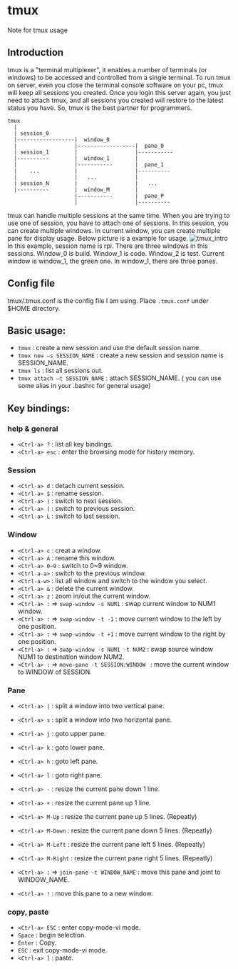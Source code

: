 # tmux
Note for tmux usage

## Introduction
tmux is a "terminal multiplexer", it enables a number of terminals (or windows) to be accessed and controlled from a single terminal. To run tmux on server, even you close the terminal console software on your pc, tmux will keep all sessions you created. Once you login this server again, you just need to attach tmux, and all sessions you created will restore to the latest status you have. So, tmux is the best partner for programmers.

```
tmux
  |
  | session_0
  |------------------|  window_0
  |                  |------------------|  pane_0
  | session_1        |                  |-----------
  |----------        |  window_1        |
  |                  |-----------       |  pane_1
  |    ...           |                  |----------
  |                  |   ...            |
  | session_N        |                  |   ...
  |----------        |  window_M        |
                     |-----------       |  pane_P
                     |                  |----------
```
tmux can handle multiple sessions at the same time. When you are trying to use one of session, you have to attach one of sessions. In this session, you can create multiple windows. In current window, you can create multiple pane for display usage. Below picture is a example for usage.
![tmux_intro](https://tmux_intro.png)
In this example, session name is rpi. There are three windows in this sessions. Window_0 is build. Window_1 is code. Window_2 is test. Current window is window_1, the green one. In window_1, there are three panes.

## Config file
tmux/.tmux.conf is the config file I am using. Place `.tmux.conf` under $HOME directory.

## Basic usage:
* `tmux` : create a new session and use the default session name.
* `tmux new –s SESSION_NAME` : create a new session and session name is SESSION_NAME.
* `tmux ls` : list all sessions out.
* `tmux attach –t SESSION_NAME` : attach SESSION_NAME.
( you can use some alias in your .bashrc for general usage)

## Key bindings: 

### help & general
* `<Ctrl-a> ?` : list all key bindings.
* `<Ctrl-a> esc` : enter the browsing mode for history memory.

### Session 
* `<Ctrl-a> d` : detach current session.
* `<Ctrl-a> $` : rename session.
* `<Ctrl-a> )` : switch to next session.
* `<Ctrl-a> (` : switch to previous session.
* `<Ctrl-a> L` : switch to last session.

### Window
* `<Ctrl-a> c` : creat a window.
* `<Ctrl-a> A` : rename this window.
* `<Ctrl-a> 0~9` : switch to 0~9 window.
* `<Ctrl-a-a>` : switch to the previous window.
* `<Ctrl-a-w>` : list all window and switch to the window you select.
* `<Ctrl-a> &` : delete the current window.
* `<Ctrl-a> z` : zoom in/out the current window.
* `<Ctrl-a> :` => `swap-window -s NUM1` : swap current window to NUM1 window.
* `<Ctrl-a> :` => `swap-window -t -1` : move current window to the left by one position.
* `<Ctrl-a> :` => `swap-window -t +1` : move current window to the right by one position.
* `<Ctrl-a> :` => `swap-window -s NUM1 -t NUM2` : swap source window NUM1 to destination window NUM2.
* `<Ctrl-a> :` => `move-pane -t SESSION:WINDOW ` : move the current window to WINDOW of SESSION.

### Pane
* `<Ctrl-a> |` : split a window into two vertical pane.
* `<Ctrl-a> s` : split a window into two horizontal pane.
* `<Ctrl-a> j` : goto upper pane.
* `<Ctrl-a> k` : goto lower pane.
* `<Ctrl-a> h` : goto left pane.
* `<Ctrl-a> l` : goto right pane.
* `<Ctrl-a> -` : resize the current pane down 1 line.
* `<Ctrl-a> +` : resize the current pane up 1 line.

* `<Ctrl-a> M-Up` : resize the current pane up 5 lines. (Repeatly)
* `<Ctrl-a> M-Down` : resize the current pane down 5 lines. (Repeatly)
* `<Ctrl-a> M-Left` : resize the current pane left 5 lines. (Repeatly)
* `<Ctrl-a> M-Right` : resize the current pane right 5 lines. (Repeatly)

* `<Ctrl-a> :` => `join-pane -t WINDOW_NAME` : move this pane and joint to WINDOW_NAME.
* `<Ctrl-a> !` : move this pane to a new window.

### copy, paste
* `<Ctrl-a> ESC` : enter copy-mode-vi mode.
* `Space`        : begin selection.
* `Enter`        : Copy.
* `ESC`          : exit copy-mode-vi mode.
* `<Ctrl-a> ]`   : paste.

